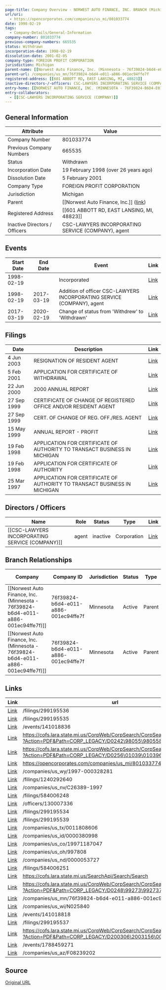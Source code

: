 ```yaml
---
page-title: Company Overview - NORWEST AUTO FINANCE, INC. BRANCH (Michigan - 801033774)
url/uri:
  - https://opencorporates.com/companies/us_mi/801033774
date: 1998-02-19
tags:
  - Company-Details/General-Information
company-number: 801033774
previous-company-numbers: 665535
status: Withdrawn
incorporation-date: 1998-02-19
dissolution-date: 2001-02-05
company-type: FOREIGN PROFIT CORPORATION
jurisdiction: Michigan
parent-name: [[Norwest Auto Finance, Inc. (Minnesota - 76f39824-b6d4-e011-a886-001ec94ffe7f)]]
parent-url: /companies/us_mn/76f39824-b6d4-e011-a886-001ec94ffe7f
registered-address: [[601 ABBOTT RD, EAST LANSING, MI, 48823]]
inactive-directors-/-officers: CSC-LAWYERS INCORPORATING SERVICE (COMPANY), agent
entry-home: [[NORWEST AUTO FINANCE, INC. (MINNESOTA - 76F39824-B6D4-E011-A886-001EC94FFE7F)]]
entry-collaborators:
  - [[CSC-LAWYERS INCORPORATING SERVICE (COMPANY)]]
---
```


## General Information
| Attribute          | Value                                       |
|--------------------|---------------------------------------------|
| Company Number     | 801033774                                   |
| Previous Company Numbers | 665535                                      |
| Status             | Withdrawn                                   |
| Incorporation Date | 19 February 1998 (over 26 years ago)        |
| Dissolution Date   | 5 February 2001                             |
| Company Type       | FOREIGN PROFIT CORPORATION                  |
| Jurisdiction       | Michigan                                    |
| Parent             | [[Norwest Auto Finance, Inc.]] ([link](/companies/us_mn/76f39824-b6d4-e011-a886-001ec94ffe7f)) |
| Registered Address | [[601 ABBOTT RD, EAST LANSING, MI, 48823]]  |
| Inactive Directors / Officers | CSC-LAWYERS INCORPORATING SERVICE (COMPANY), agent |

## Events

| Start Date | End Date   | Event                                                   | Link |
|------------|------------|-------------------------------------------------------|------|
| 1998-02-19 |            | Incorporated                                            | [Link](https://opencorporates.com/events/141018836) |
| 1998-02-19 | 2017-03-19 | Addition of officer CSC-LAWYERS INCORPORATING SERVICE (COMPANY), agent | [Link](https://opencorporates.com/events/141018818) |
| 2017-03-19 | 2020-02-19 | Change of status from 'Withdrew' to 'Withdrawn'         | [Link](https://opencorporates.com/events/1788459271) |

## Filings
| Date        | Description                    | Link |
|-------------|--------------------------------|-------|
| 4 Jun 2003  | RESIGNATION OF RESIDENT AGENT| [Link](https://opencorporates.com/filings/1240292640) |
| 5 Feb 2001  | APPLICATION FOR CERTIFICATE OF WITHDRAWAL| [Link](https://opencorporates.com/filings/299195534) |
| 22 Jun 2000 | 2000 ANNUAL REPORT             | [Link](https://opencorporates.com/filings/299195535) |
| 27 Sep 1999 | CERTIFICATE OF CHANGE OF REGISTERED OFFICE AND/OR RESIDENT AGENT| [Link](https://opencorporates.com/filings/584006248) |
| 27 Sep 1999 | CERT. OF CHANGE OF REG. OFF./RES. AGENT | [Link](https://opencorporates.com/filings/299195536) |
| 15 May 1999 | ANNUAL REPORT - PROFIT         | [Link](https://opencorporates.com/filings/299195537) |
| 19 Feb 1998 | APPLICATION FOR CERTIFICATE OF AUTHORITY TO TRANSACT BUSINESS IN MICHIGAN| [Link](https://opencorporates.com/filings/584006251) |
| 19 Feb 1998 | APPLICATION FOR CERTIFICATE OF AUTHORITY | [Link](https://opencorporates.com/filings/299195539) |
| 25 Mar 1997 | APPLICATION FOR CERTIFICATE OF AUTHORITY TO TRANSACT BUSINESS IN MICHIGAN| [Link](https://opencorporates.com/filings/1240292643) |

## Directors / Officers
| Name                 | Role            | Status     | Type        | Link |
|----------------------|-----------------|------------|-------------|------|
| [[CSC-LAWYERS INCORPORATING SERVICE (COMPANY)]] | agent           | inactive   | Corporation | [Link](https://opencorporates.com/officers/130007336) |

## Branch Relationships
| Company                       | Company ID            | Jurisdiction         | Status   | Type       | Link                                | Start Date   | End Date     | Statement Link                      |
|--------------------------------|----------------------|----------------------|----------|------------|-------------------------------------|--------------|--------------|-------------------------------------|
| [[Norwest Auto Finance, Inc. (Minnesota - 76f39824-b6d4-e011-a886-001ec94ffe7f)]] | 76f39824-b6d4-e011-a886-001ec94ffe7f | Minnesota            | Active   | Parent     | [Link](https://opencorporates.com/companies/us_mn/76f39824-b6d4-e011-a886-001ec94ffe7f) | 31 Oct 1997  | N/A          | [Statement](https://opencorporates.com/statements/220729) |
| [[Norwest Auto Finance, Inc. (Minnesota - 76f39824-b6d4-e011-a886-001ec94ffe7f)]] | 76f39824-b6d4-e011-a886-001ec94ffe7f | Minnesota            | Active   | Parent     | [Link](https://opencorporates.com/companies/us_mn/76f39824-b6d4-e011-a886-001ec94ffe7f) | 31 Oct 1997  | N/A          | [Statement](https://opencorporates.com/statements/2538836) |

## Links
| Link   | url                            
|--------|--------------------------------|
| [Link](/filings/299195536) |/filings/299195536            |
| [Link](/filings/299195535) |/filings/299195535            |
| [Link](/events/141018836) |/events/141018836             |
| [Link](https://cofs.lara.state.mi.us/CorpWeb/CorpSearch/CorpSearchRedirector.aspx?Action=PDF&Path=CORP_LEGACY/D0242\98055\98055858.TIF) |https://cofs.lara.state.mi.us/CorpWeb/CorpSearch/CorpSearchRedirector.aspx?Action=PDF&Path=CORP_LEGACY/D0242\98055\98055858.TIF|
| [Link](https://cofs.lara.state.mi.us/CorpWeb/CorpSearch/CorpSearchRedirector.aspx?Action=PDF&Path=CORP_LEGACY/D0256\01039\01039619.TIF) |https://cofs.lara.state.mi.us/CorpWeb/CorpSearch/CorpSearchRedirector.aspx?Action=PDF&Path=CORP_LEGACY/D0256\01039\01039619.TIF|
| [Link](https://opencorporates.com/companies/us_mi/801033774/filings) |https://opencorporates.com/companies/us_mi/801033774/filings|
| [Link](/companies/us_wy/1997-000328281) |/companies/us_wy/1997-000328281|
| [Link](/filings/1240292640) |/filings/1240292640           |
| [Link](/companies/us_nv/C26389-1997) |/companies/us_nv/C26389-1997  |
| [Link](/filings/584006248) |/filings/584006248            |
| [Link](/officers/130007336) |/officers/130007336           |
| [Link](/filings/299195534) |/filings/299195534            |
| [Link](/filings/299195539) |/filings/299195539            |
| [Link](/companies/us_tx/0011808606) |/companies/us_tx/0011808606   |
| [Link](/companies/us_id/0000380998) |/companies/us_id/0000380998   |
| [Link](/companies/us_co/19971187047) |/companies/us_co/19971187047  |
| [Link](/companies/us_oh/997808) |/companies/us_oh/997808       |
| [Link](/companies/us_nd/0000053727) |/companies/us_nd/0000053727   |
| [Link](/filings/584006251) |/filings/584006251            |
| [Link](https://cofs.lara.state.mi.us/SearchApi/Search/Search) |https://cofs.lara.state.mi.us/SearchApi/Search/Search|
| [Link](https://cofs.lara.state.mi.us/CorpWeb/CorpSearch/CorpSearchRedirector.aspx?Action=PDF&Path=CORP_LEGACY/D0248\99273\99273795.TIF) |https://cofs.lara.state.mi.us/CorpWeb/CorpSearch/CorpSearchRedirector.aspx?Action=PDF&Path=CORP_LEGACY/D0248\99273\99273795.TIF|
| [Link](/companies/us_mn/76f39824-b6d4-e011-a886-001ec94ffe7f) |/companies/us_mn/76f39824-b6d4-e011-a886-001ec94ffe7f|
| [Link](/companies/us_wi/N025840) |/companies/us_wi/N025840      |
| [Link](/events/141018818) |/events/141018818             |
| [Link](/filings/299195537) |/filings/299195537            |
| [Link](https://cofs.lara.state.mi.us/CorpWeb/CorpSearch/CorpSearchRedirector.aspx?Action=PDF&Path=CORP_LEGACY/D200306\2003156\00000120.tif) |https://cofs.lara.state.mi.us/CorpWeb/CorpSearch/CorpSearchRedirector.aspx?Action=PDF&Path=CORP_LEGACY/D200306\2003156\00000120.tif|
| [Link](/events/1788459271) |/events/1788459271            |
| [Link](/companies/us_az/F08239202) |/companies/us_az/F08239202    |

## Source
[Original URL](https://opencorporates.com/companies/us_mi/801033774)
